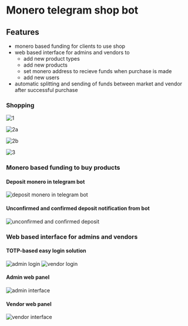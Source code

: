 # Monero telegram shop bot

## Features

- monero based funding for clients to use shop
- web based interface for admins and vendors to
  - add new product types
  - add new products
  - set monero address to recieve funds when purchase is made
  - add new users
- automatic splitting and sending of funds between market and vendor after successful purchase

### Shopping
![1](./screenshots/shopping/1.png) <br>

![2a](./screenshots/shopping/2a.png) <br>

![2b](./screenshots/shopping/2b.png) <br>

![3](./screenshots/shopping/3.png)

### Monero based funding to buy products

#### Deposit monero in telegram bot
![deposit monero in telegram bot](./screenshots/funding/wallet.png)
#### Unconfirmed and confirmed deposit notification from bot
![unconfirmed and confirmed deposit](./screenshots/funding/deposit-notification.png)

### Web based interface for admins and vendors

#### TOTP-based easy login solution
![admin login](./screenshots/web/login-admin.png)
![vendor login](./screenshots/web/login-vendor.png)

#### Admin web panel
![admin interface](./screenshots/web/admin-interface.png)
#### Vendor web panel
![vendor interface](./screenshots/web/vendor-interface.png)

